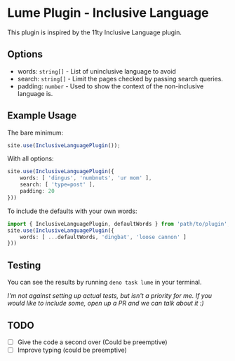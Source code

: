 # Lume Plugin - Inclusive Language

This plugin is inspired by the 11ty Inclusive Language plugin.

## Options

- words: `string[]` - List of uninclusive language to avoid
- search: `string[]` - Limit the pages checked by passing search queries.
- padding: `number` - Used to show the context of the non-inclusive language is.

## Example Usage

The bare minimum:

```ts
site.use(InclusiveLanguagePlugin());
```

With all options:

```ts
site.use(InclusiveLanguagePlugin({
    words: [ 'dingus', 'numbnuts', 'ur mom' ],
    search: [ 'type=post' ],
    padding: 20
}))
```

To include the defaults with your own words:

```ts
import { InclusiveLanguagePlugin, defaultWords } from 'path/to/plugin';
site.use(InclusiveLanguagePlugin({
    words: [ ...defaultWords, 'dingbat', 'loose cannon' ]
}))
```

## Testing

You can see the results by running `deno task lume` in your terminal.

*I'm not against setting up actual tests, but isn't a priority for me. If you would like to include some, open up a PR and we can talk about it :)*

## TODO

- [ ] Give the code a second over (Could be preemptive)
- [ ] Improve typing (could be preemptive)
